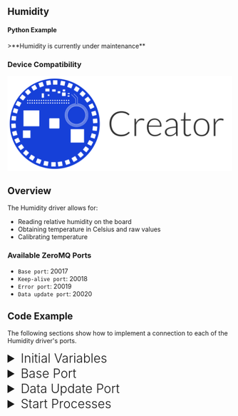 <h2 style="padding-top:0">Humidity</h2>
<h4 style="padding-top:0">Python Example</h4>
>**Humidity is currently under maintenance**

### Device Compatibility
<img class="creator-compatibility-icon" src="/img/creator-icon.svg">

## Overview

The Humidity driver allows for:

* Reading relative humidity on the board
* Obtaining temperature in Celsius and raw values
* Calibrating temperature

<h3 style="padding-top:0">Available ZeroMQ Ports</h3>

* `Base port`: 20017
* `Keep-alive port`: 20018
* `Error port`: 20019
* `Data update port`: 20020

## Code Example
The following sections show how to implement a connection to each of the Humidity driver's ports.

<!-- Initial Variables -->
<details>
<summary style="font-size: 1.75rem; font-weight: 300;">Initial Variables</summary>
Before we go into connecting to each port, the variables defined below are needed in order to access the ZeroMQ and MATRIX Protocol Buffer libraries for Python. We also define a few helpful variables for easy references.
```language-python
import os# Miscellaneous operating system interface
import zmq# Asynchronous messaging framework
import time# Time access and conversions
import sys# System-specific parameters and functions
from matrix_io.proto.malos.v1 import driver_pb2# MATRIX Protocol Buffer driver library
from matrix_io.proto.malos.v1 import sense_pb2# MATRIX Protocol Buffer sensor library
from multiprocessing import Process# Allow for multiple processes at once
from zmq.eventloop import ioloop# Asynchronous events through ZMQ
matrix_ip = '127.0.0.1'# Local device ip
humidity_port = 20013 + 4# Driver Base port
# Handy functions for connecting to the keep-Alive, Data Update, & Error port 
from utils import driver_keep_alive, register_data_callback, register_error_callback
```
</details>

<!-- Base PORT -->
<details>
<summary style="font-size: 1.75rem; font-weight: 300;">Base Port</summary>
Here is where the configuration for our Humidity example goes. Once we connect to the **Base Port**, We will pass a configuration to the humidity driver. With this we can set the update rate, timeout, and temperature configuration.
```language-python
def config_socket():
    # Define zmq socket
    context = zmq.Context()
    # Create a Pusher socket
    socket = context.socket(zmq.PUSH)
    # Connect Pusher to configuration socket
    socket.connect('tcp://{0}:{1}'.format(matrix_ip, humidity_port))

    # Create a new driver config
    driver_config_proto = driver_pb2.DriverConfig()
    # Delay between updates in seconds
    driver_config_proto.delay_between_updates = 2.0
    # Timeout after last ping
    driver_config_proto.timeout_after_last_ping = 6.0
    # Current temperature in °C for calibration
    driver_config_proto.humidity.current_temperature = 23

    # Send driver configuration through ZMQ socket
    socket.send(driver_config_proto.SerializeToString())
```
</details>

<!-- Keep-alive PORT -->
<details>
<summary style="font-size: 1.75rem; font-weight: 300;">Keep-alive Port</summary>
The next step is to connect and send a message to the **Keep-alive Port**. That message will grant us a response from the **Data Update Port** for the current humidity value. The `utils import` from the **Initial Variables** section takes care of this.
</details>

<!-- Error PORT -->
<details>
<summary style="font-size: 1.75rem; font-weight: 300;">Error Port</summary>
Connecting to the **Error Port** is optional, but highly recommended if you want to log any errors that occur within MATRIX CORE.
```language-python
def humidity_error_callback(error):
    # Log error
    print('{0}'.format(error))
```
</details>

<!-- Data Update PORT -->
<details>
<summary style="font-size: 1.75rem; font-weight: 300;">Data Update Port</summary>
A connection to the **Data Update Port** will allow us to receive the current humidity data we want.

```language-python
def humidity_data_callback(data):
    # Extract data
    data = sense_pb2.Humidity().FromString(data[0])
    # Log data 
    print('{0}'.format(data))
```
<h2>Data Output</h2>
The javascript object below is an example output you'll receive from the **Data Update Port**.
```language-python
humidity: 29.0049991608
temperature: 23.4913063049
temperature_raw: 33.1269989014
temperature_is_calibrated: true
```
</details>

<!-- Start Process -->
<details>
<summary style="font-size: 1.75rem; font-weight: 300;">Start Processes</summary>
A connection to the **Data Update Port** will allow us to receive the current humidity data we want.

```language-python
if __name__ == '__main__':
    # Initiate asynchronous events
    ioloop.install()
    # Send Base Port configuration 
    config_socket()
    # Start Error Port connection
    Process(target=register_error_callback, args=(humidity_error_callback, matrix_ip, humidity_port)).start()
    # Start Data Update Port connection
    Process(target=register_data_callback, args=(humidity_data_callback, matrix_ip, humidity_port)).start()
    # Start Keep-alive Port connection
    Process(target=driver_keep_alive, args=(matrix_ip, humidity_port)).start()
```
</details>